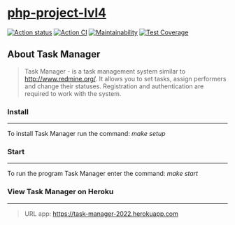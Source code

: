 # [php-project-lvl4](https://task-manager-2022.herokuapp.com/)

[![Action status](https://github.com/T-Grigory/php-project-lvl4/workflows/hexlet-check/badge.svg)](https://github.com/T-Grigory/php-project-lvl4/actions)
[![Action CI](https://github.com/T-Grigory/php-project-lvl4/workflows/phpci/badge.svg)](https://github.com/T-Grigory/php-project-lvl4/actions)
[![Maintainability](https://api.codeclimate.com/v1/badges/306d35eaec0bcab085ab/maintainability)](https://codeclimate.com/github/T-Grigory/php-project-lvl4/maintainability)
[![Test Coverage](https://api.codeclimate.com/v1/badges/306d35eaec0bcab085ab/test_coverage)](https://codeclimate.com/github/T-Grigory/php-project-lvl4/test_coverage)


## About Task Manager
> Task Manager - is a task management system similar to http://www.redmine.org/. 
It allows you to set tasks, assign performers and change their statuses. 
Registration and authentication are required to work with the system.

### Install
***
To install Task Manager run the command: *make setup*

### Start
***
To run the program Task Manager enter the command: *make start*

### View Task Manager on Heroku
***
> URL app: https://task-manager-2022.herokuapp.com
